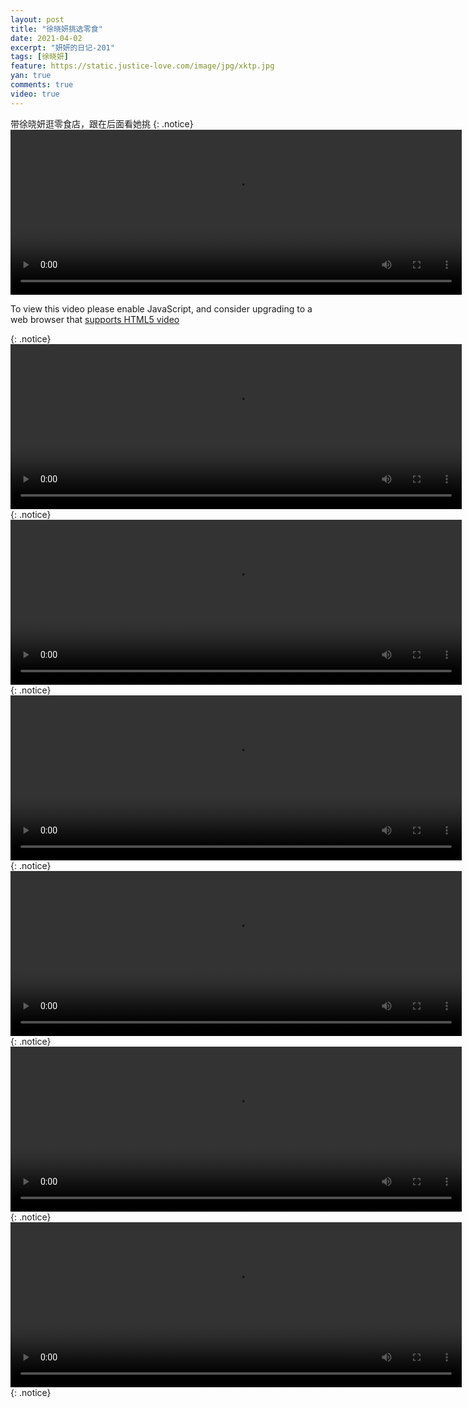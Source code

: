 ```yaml
---
layout: post
title: "徐晓妍挑选零食"
date: 2021-04-02
excerpt: "妍妍的日记-201"
tags: [徐晓妍]
feature: https://static.justice-love.com/image/jpg/xktp.jpg
yan: true
comments: true
video: true
---
```

带徐晓妍逛零食店，跟在后面看她挑
{: .notice}
<video id="my-video" class="video-js vjs-16-9 clipboard" controls preload="auto" width="722" height="264" data-setup="{}">
    <source src="{{ site.staticUrl }}/yanyan/video/xuxiaoyantiaoshangpin1.mp4" type='video/mp4'>
    <p class="vjs-no-js">
        To view this video please enable JavaScript, and consider upgrading to a web browser that
        <a href="http://videojs.com/html5-video-support/" target="_blank">supports HTML5 video</a>
    </p>
</video>
{: .notice}
<video id="my-video" class="video-js vjs-16-9 clipboard" controls preload="auto" width="722" height="264" data-setup="{}">
    <source src="{{ site.staticUrl }}/yanyan/video/xuxiaoyantiaoshangpin2.mp4" type='video/mp4'>
    <p class="vjs-no-js">
        To view this video please enable JavaScript, and consider upgrading to a web browser that
        <a href="http://videojs.com/html5-video-support/" target="_blank">supports HTML5 video</a>
    </p>
</video>
{: .notice}
<video id="my-video" class="video-js vjs-16-9 clipboard" controls preload="auto" width="722" height="264" data-setup="{}">
    <source src="{{ site.staticUrl }}/yanyan/video/xuxiaoyantiaoshangpin3.mp4" type='video/mp4'>
    <p class="vjs-no-js">
        To view this video please enable JavaScript, and consider upgrading to a web browser that
        <a href="http://videojs.com/html5-video-support/" target="_blank">supports HTML5 video</a>
    </p>
</video>
{: .notice}
<video id="my-video" class="video-js vjs-16-9 clipboard" controls preload="auto" width="722" height="264" data-setup="{}">
    <source src="{{ site.staticUrl }}/yanyan/video/xuxiaoyantiaoshangpin4.mp4" type='video/mp4'>
    <p class="vjs-no-js">
        To view this video please enable JavaScript, and consider upgrading to a web browser that
        <a href="http://videojs.com/html5-video-support/" target="_blank">supports HTML5 video</a>
    </p>
</video>
{: .notice}
<video id="my-video" class="video-js vjs-16-9 clipboard" controls preload="auto" width="722" height="264" data-setup="{}">
    <source src="{{ site.staticUrl }}/yanyan/video/xuxiaoyantiaoshangpin5.mp4" type='video/mp4'>
    <p class="vjs-no-js">
        To view this video please enable JavaScript, and consider upgrading to a web browser that
        <a href="http://videojs.com/html5-video-support/" target="_blank">supports HTML5 video</a>
    </p>
</video>
{: .notice}
<video id="my-video" class="video-js vjs-16-9 clipboard" controls preload="auto" width="722" height="264" data-setup="{}">
    <source src="{{ site.staticUrl }}/yanyan/video/xuxiaoyantiaoshangpin6.mp4" type='video/mp4'>
    <p class="vjs-no-js">
        To view this video please enable JavaScript, and consider upgrading to a web browser that
        <a href="http://videojs.com/html5-video-support/" target="_blank">supports HTML5 video</a>
    </p>
</video>
{: .notice}
<video id="my-video" class="video-js vjs-16-9 clipboard" controls preload="auto" width="722" height="264" data-setup="{}">
    <source src="{{ site.staticUrl }}/yanyan/video/xuxiaoyantiaoshangpin7.mp4" type='video/mp4'>
    <p class="vjs-no-js">
        To view this video please enable JavaScript, and consider upgrading to a web browser that
        <a href="http://videojs.com/html5-video-support/" target="_blank">supports HTML5 video</a>
    </p>
</video>
{: .notice}
